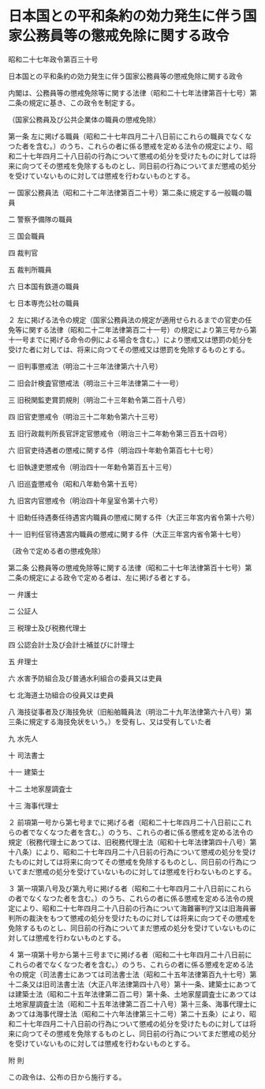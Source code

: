 # 日本国との平和条約の効力発生に伴う国家公務員等の懲戒免除に関する政令

昭和二十七年政令第百三十号

日本国との平和条約の効力発生に伴う国家公務員等の懲戒免除に関する政令

内閣は、公務員等の懲戒免除等に関する法律（昭和二十七年法律第百十七号）第二条の規定に基き、この政令を制定する。

（国家公務員及び公共企業体の職員の懲戒免除）

第一条 左に掲げる職員（昭和二十七年四月二十八日前にこれらの職員でなくなつた者を含む。）のうち、これらの者に係る懲戒を定める法令の規定により、昭和二十七年四月二十八日前の行為について懲戒の処分を受けたものに対しては将来に向つてその懲戒を免除するものとし、同日前の行為についてまだ懲戒の処分を受けていないものに対しては懲戒を行わないものとする。

一 国家公務員法（昭和二十二年法律第百二十号）第二条に規定する一般職の職員

二 警察予備隊の職員

三 国会職員

四 裁判官

五 裁判所職員

六 日本国有鉄道の職員

七 日本専売公社の職員

２ 左に掲げる法令の規定（国家公務員法の規定が適用せられるまでの官吏の任免等に関する法律（昭和二十二年法律第百二十一号）の規定により第三号から第十一号までに掲げる命令の例による場合を含む。）により懲戒又は懲罰の処分を受けた者に対しては、将来に向つてその懲戒又は懲罰を免除するものとする。

一 旧判事懲戒法（明治二十三年法律第六十八号）

二 旧会計検査官懲戒法（明治三十三年法律第二十一号）

三 旧税関監吏賞罰規則（明治二十三年勅令第二百十八号）

四 旧官吏懲戒令（明治三十二年勅令第六十三号）

五 旧行政裁判所長官評定官懲戒令（明治三十二年勅令第三百五十四号）

六 旧官吏待遇者の懲戒に関する件（明治四十年勅令第百七十七号）

七 旧執達吏懲戒令（明治四十一年勅令第百五十三号）

八 旧巡査懲戒令（昭和八年勅令第十五号）

九 旧宮内官懲戒令（明治四十年皇室令第十六号）

十 旧勅任待遇奏任待遇宮内職員の懲戒に関する件（大正三年宮内省令第十六号）

十一 旧判任官待遇宮内職員の懲戒に関する件（大正三年宮内省令第十七号）

（政令で定める者の懲戒免除）

第二条 公務員等の懲戒免除等に関する法律（昭和二十七年法律第百十七号）第二条の規定による政令で定める者は、左に掲げる者とする。

一 弁護士

二 公証人

三 税理士及び税務代理士

四 公認会計士及び会計士補並びに計理士

五 弁理士

六 水害予防組合及び普通水利組合の委員又は吏員

七 北海道土功組合の役員又は吏員

八 海技従事者及び海技免状（旧船舶職員法（明治二十九年法律第六十八号）第三条に規定する海技免状をいう。）を受有し、又は受有していた者

九 水先人

十 司法書士

十一 建築士

十二 土地家屋調査士

十三 海事代理士

２ 前項第一号から第七号までに掲げる者（昭和二十七年四月二十八日前にこれらの者でなくなつた者を含む。）のうち、これらの者に係る懲戒を定める法令の規定（税務代理士にあつては、旧税務代理士法（昭和十七年法律第四十八号）第十八条）により、昭和二十七年四月二十八日前の行為について懲戒の処分を受けたものに対しては将来に向つてその懲戒を免除するものとし、同日前の行為についてまだ懲戒の処分を受けていないものに対しては懲戒を行わないものとする。

３ 第一項第八号及び第九号に掲げる者（昭和二十七年四月二十八日前にこれらの者でなくなつた者を含む。）のうち、これらの者に係る懲戒を定める法令の規定により、昭和二十七年四月二十八日前の行為について海難審判庁又は旧海員審判所の裁決をもつて懲戒の処分を受けたものに対しては将来に向つてその懲戒を免除するものとし、同日前の行為についてまだ懲戒の処分を受けていないものに対しては懲戒を行わないものとする。

４ 第一項第十号から第十三号までに掲げる者（昭和二十七年四月二十八日前にこれらの者でなくなつた者を含む。）のうち、これらの者に係る懲戒を定める法令の規定（司法書士にあつては司法書士法（昭和二十五年法律第百九十七号）第十二条又は旧司法書士法（大正八年法律第四十八号）第十一条、建築士にあつては建築士法（昭和二十五年法律第二百二号）第十条、土地家屋調査士にあつては土地家屋調査士法（昭和二十五年法律第二百二十八号）第十三条、海事代理士にあつては海事代理士法（昭和二十六年法律第三十二号）第二十五条）により、昭和二十七年四月二十八日前の行為について懲戒の処分を受けたものに対しては将来に向つてその懲戒を免除するものとし、同日前の行為についてまだ懲戒の処分を受けていないものに対しては懲戒を行わないものとする。

附 則

この政令は、公布の日から施行する。
